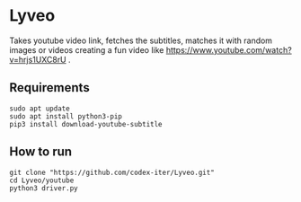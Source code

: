 # Lyveo

Takes youtube video link, fetches the subtitles, matches it with random images or videos creating a fun video like https://www.youtube.com/watch?v=hrjs1UXC8rU .

## Requirements
```shell
sudo apt update
sudo apt install python3-pip
pip3 install download-youtube-subtitle
```

## How to run
```shell
git clone "https://github.com/codex-iter/Lyveo.git"
cd Lyveo/youtube
python3 driver.py
```
